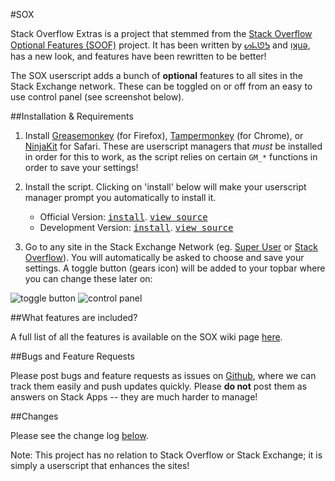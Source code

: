 #SOX

Stack Overflow Extras is a project that stemmed from the [Stack Overflow Optional Features (SOOF)](https://github.com/shu8/Stack-Overflow-Optional-Features) project. It has been written by [ᔕᖺᘎᕊ](https://stackexchange.com/users/4337810/) and [ᴉʞuǝ](https://stackoverflow.com/users/1454538/), has a new look, and features have been rewritten to be better!

The SOX userscript adds a bunch of **optional** features to all sites in the Stack Exchange network. These can be toggled on or off from an easy to use control panel (see screenshot below).

##Installation & Requirements

1. Install [Greasemonkey](http://www.greasespot.net/) (for Firefox), [Tampermonkey](http://tampermonkey.net/) (for Chrome), or [NinjaKit](https://github.com/os0x/NinjaKit) for Safari. These are userscript managers that *must* be installed in order for this to work, as the script relies on certain `GM_*` functions in order to save your settings!
2. Install the script. Clicking on 'install' below will make your userscript manager prompt you automatically to install it.
    
    - Official Version: <kbd>[install](https://github.com/soscripted/sox/raw/master/sox.user.js)</kbd>. <kbd>[view source](https://github.com/soscripted/sox/blob/master/sox.user.js)</kbd>
    - Development Version: <kbd>[install](https://github.com/soscripted/sox/raw/develop/sox.user.js)</kbd>. <kbd>[view source](https://github.com/soscripted/sox/blob/develop/sox.user.js)</kbd>
    
3. Go to any site in the Stack Exchange Network (eg. [Super User](http://superuser.com/) or [Stack Overflow](http://stackoverflow.com/)). You will automatically be asked to choose and save your settings. A toggle button (gears icon) will be added to your topbar where you can change these later on: 

![toggle button](http://i.stack.imgur.com/4aaaM.png)
![control panel](http://i.stack.imgur.com/Bijmr.png)

##What features are included?

A full list of all the features is available on the SOX wiki page [here](https://github.com/soscripted/sox/wiki/Features).

##Bugs and Feature Requests

Please post bugs and feature requests as issues on [Github](https://github.com/soscripted/sox), where we can track them easily and push updates quickly. Please **do not** post them as answers on Stack Apps -- they are much harder to manage!

##Changes

Please see the change log [below](http://stackapps.com/a/6358).

Note: This project has no relation to Stack Overflow or Stack Exchange; it is simply a userscript that enhances the sites!
